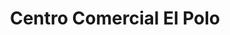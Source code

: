 ---
title: "Centro Comercial El Polo"
url: /santiago-de-surco/centro-comercial-el-polo/
shop: centro comercial
---